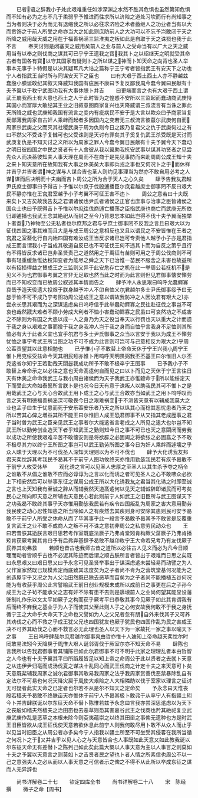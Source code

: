 <!-- { "loadSidebar": true } -->
　　已者语之辞我小子处此艰难重任如涉深渊之水然不胜其危惧也虽然第知危惧而不知有必为之志不几于柔弱乎予惟进而往求所以济险之道处习坎而行有尚知事之当为者则决于必为而无有退缩我之所以必往求济险之术者葢继人之功业者当有以大而贲饰之于前人所受之命亦当大之如此则庶防前人之大功可以不忘予岂敢闭于天之所降之威用哉天威之用在于福善祸滛三监淮夷之叛如此是自取于天之诛戮也我于此不言
　　奉天讨则是闭塞天之威用矣前人之业与前人之受命当有以广大之天之威用当有以奉之则伐商之谋其可已乎宁王遗我之寳我其卜之以绍继天之明就受其命古者有国各有寳以守其国家有疑则卜之所以谋之神而卜知天命之向背也圣人举事本无事乎卜特假是以决其疑耳凡大诰之篇称宁王宁考者皆指武王有安天下之功也宁人者指武王当时所与同谋安天下之臣也
　　曰有大艰于西土西土人亦不静越兹蠢殷小腆诞敢纪其叙天降威知我国有疵民不康曰予复反鄙我周今蠢今翼曰民献有十夫予翼以于敉宁武图功我有大事休朕卜并吉
　　曰更端而言之也有大艰于西土谓武王崩我西土有大患也西土之人于此时皆为之惶惑不安所以三监起而蠢动商武庚恃其国小而富厚大敢纪其王业之旧叙意图商家复兴也天降威谓三叔流言有当诛之罪此天所降之威也武庚知我国有流言之变内有疵病民不安于是大言以欺众曰予商家当复反鄙薄我周家自古奸人乘衅而起者多因国内之变若无三叔流言彼蕞尔武庚何自而周家杀武庚之父而灭其社稷武庚于周为仇则今日之叛乃复君父之仇于武庚何过之有曰不然父不受诛子复雠可也父受诛则是天讨有罪矣其子奚复仇武王杀受既是天讨而武庚复仇是不知天讨之义所以为周家之罪人今蠢今翼日民献有十夫予翼今天下蠢动之明日彼四国之中民之贤者有十人舍彼从我以翼助我抚安武事以谋其功贤者之见尝先众人而决葢彼知夫人事天理在周而不在商于是先见事防而来助周周公成王知十夫之来卜知天意所在故知我有大事之休美矣大事即兵戎之事也又何况卜之于而休祥并吉乎并吉者谓神之谋与人谋合吉也圣人则灼见事理当为然亦不敢自用必考之人谋谋而后决明而十夫幽而吉卜周公之所为合于天人之心久矣
　　肆予告我友君越尹氏庶士御事曰予得吉卜予惟以尔庶于伐殷逋播臣尔庶君越庶士御事罔不反曰艰大民不静亦惟在王宫君室越予小子考翼不可征王害不违卜
　　周公之意若曰十夫既来矣卜又吉矣故我告友之君谓诸侯也尹氏者诸侯之正官也庶事与治事之臣皆诸侯之国众士也曰予既得吉卜予惟以尔庶往伐商逋亡播荡之臣指武庚也商亡而武庚无所依归即逋播也我武王念其絶祀从而封之至今乃背恩忘本如此岂得不伐十夫予翼而独举卜者葢乃神物至公无私者也尔庶邦之君与乎庶士御事罔不反我之言且曰艰大以为征伐四国之事其难而且大是与成王周公之意相反也又且以谓民之不安皆惟在王者之宫君之室葢化行自内始四国有难汝成王当反求诸已岂可专责他人越予小子亦是君指成王而言谓我小子当成其敬道自反已也不可征伐王何不违其卜而为自反之策乎且行有不得皆反求诸已岂非圣贤责己之道然用之于禹征有苗则可用之于周公伐商则不可事有轻重缓急惟达权知变者为能尽之舜之天下已治惟一苗民不服舍之未害也故益所以有招损得益之賛成王之三监则又异于此安危存亡之机在此一举周公若抚机不是见义不为也君御事考翼之言非无足取也然当此之时而为此言则但见君御事懐安惮劳而已不知权变而已故周公叙述其本情而告之
　　肆予冲人永思艰曰呜呼允蠢鳏寡哀哉予造天役遗大投艰于朕身越予冲人不卬自恤义尔君越尔多士尹氏御事绥予曰无毖于恤不可不成乃宁考图功周公述成王之意以谓故我防冲之人因汝君有艰大之亦尝永长思其艰而为之深谋逺虑矣曰呜呼信乎此举蠢动鳏寡之民往赴征伐之事岂不可哀也哉然戡大难者不顾小劳成大利者不恤小害蠢动鳏寡之民虽曰可哀然功之不成害之不除则为有国之大患以成一人之身乃为天之役当奉天以行罚也天以重大之计而遗于我之身以艰难之事而投于我之身我冲人岂于我之身而自恤乎言我身不足恤则其所恤必有大于此者义宜也宜乎尔君与多士尹氏御事之众当以言安于我以为成王不惮劳忧恤之事宁考武王所当图之功不可不成为此言则可岂可与己意相反为艰大之乎周公葢责望其以此意相勉也
　　已予惟小子不敢替上帝命天休于宁王兴我小周宁王惟卜用克绥受兹命今天其相民矧亦惟卜用呜呼天明畏弼我丕丕基王曰尔惟旧人尔丕克逺省尔知宁王若勤哉天閟毖我成功所予不敢不极卒宁王图事
　　已予我小子不敢替上帝命示之以必往之意也天命髙逺何自而见之曰以卜而见之天休于宁王言往日天有休美之命命我武王与我小周由诸侯而为天子我武王亦惟聼命于所以能绥定天下而受此大命如泰誓所言朕卜是也况今日天有意于诛叛人以助我民其可不惟卜之是用哉武王之心与天心合故武王用卜成王之心与武王合故亦当如武王之用卜呜呼叹而言之天有明徳福善祸滛深可敬畏今日之艰难祸变于不测皆天意有以辅成我莫大之业也孟子曰生于忧患而死于安乐葢安乐者乃天之所以纵其心而稔其恶忧患者乃天之所以苦其心俾之増益其所不能王曰尔惟旧人成王恐君御事不从又指其老成歴事之君子当时曽为武王之臣亲见武王之事者尔大能逺省言老成之人所见之逺大也尔岂不知武王所以勤劳创业造天下者乎知武王之勤则知今日之事不可已也天之意閟闭而劳我以成功之所使我艰难辛苦不敢懐安则是将欲辟之必固阖之将欲张之必固翕之予不敢不极尽其力以终宁王所图之事岂可以武王勤劳所图之事今日为奸人乘衅而遽壊之乎众人昧于天理以为不可伐圣人深知天理则以为不可不伐也
　　肆予大化诱我友邦君天棐忱辞其考我民予曷其不于前宁人图功攸终天亦惟用勤毖我民若有疾予曷敢不于前宁人攸受休毕
　　观化诱之言可以见圣人忠厚之至圣人以其生杀予夺之柄令之谁敢不从倡之谁敢不应而必谆谆为之言以化而诱之者可见圣人之心不敢咈众必欲上下相安然后可以举事东征之谋周公成王所以大化诱我友之君当其化诱之时即至诚之言也上天知我有至诚之辞从而辅我然天道髙逺何以见天之辅诚辞即诸民而可考矣民心之所向即天意之所辅也天意民心若此则前宁人如武王之旧臣所与武王图谋天下之功我曷不敢终其事乎天亦惟用勤毖我民若有疾令四国叛乱为周家之害大意用勤劳我民使之动心忍性知患之所当除如人之有疾然去其疾则身可安除其患则民可安予曷敢不于前宁人所受之休命从而了毕其事乎此一段言予曷敢予曷其予不敢皆是反覆重复言武王之业不敢不成商人之叛不可不诛之意初非周公之私意劳民动众也
　　王曰若昔朕其逝朕言艰日思若考作室既底法厥子乃弗肯堂矧肯构厥父菑厥子乃弗肯播矧肯获厥考翼其肯曰予有后弗弃基肆予曷敢不越卬敉宁王大命若兄考乃有友伐厥子民养其劝弗救
　　若顺也昔古也我师古昔之道所以必往古人见义而必为凡今日顺理而动者皆顺乎古也不必泥其陈迹而后谓之顺古朕所言者皆出于艰难而日思之矣既曰永思艰又曰艰日思又曰予永念可见圣贤举事出于谋深虑逺未尝轻易而动譬之为人父作室家然既已规模素定而底致其法度矣为之子者尚不肯为之营筑堂基何况能为之创造屋宇乎又况之为人父治田然既已除去恶草而菑矣为之子者尚不能播植五谷何况能为有收获乎周公此言譬喻武王前日创业规模未成所以成前日之事更在后之子孙今成王为之子茍不能承父之志有奸不除有患不去则是隳壊前人之业尚何望其能显设藩饰制礼作乐以文太平如厥子之构而获乎厥考平曰恭敬其事今见厥子如此其肯谓我有后而终不弃我之基业乎为人子而使其父至此则人子之心何安故我何敢不于我之身抚循宁王之大命乎大命天下之命也又譬如为人之父兄者忽有朋自外来伐其子又可养其劝伐之心而不救之乎成王犹父兄也四国犹友也厥子犹民也四国作乱为民之害成王决不可养其助伐之心而不救言必无此理也圣人以天下为一家故托一家之事以喻天下之事
　　王曰呜呼肆哉尔庶君越尔御事爽由哲亦惟十人廸知上帝命越天棐忱尔时罔敢易法矧今天降戾于周惟大艰人诞邻胥伐于厥室尔亦不知天命不易
　　肆陈也言我所以告我君御事者其铺陈已如此尔君御事不可不明乎此家之理理乱者本由哲智之人今也有十夫予翼其平曰所蹈履皆足以知上帝之命周公于此以贤者之去就卜天意之从违伊尹归亳而成汤伐夏之谋决十乱同心而武王伐商之计定十夫之来天意可卜矣天意既棐辅我周家之诚尔君御事其敢易我周家之法乎我周家赏善伐恶禁暴除乱自有定法尔不可易也何况天降灾戻于周使大艰险之人大相隣助以伐于室家以理言之征讨无可疑者此实天命之已定者也尔若不从是尔不知天之定命矣
　　予永念曰天惟丧殷若穑夫予曷敢不终朕亩天亦惟休于前宁人予曷其极卜敢弗于从率宁人有指疆土矧今卜并吉肆朕诞以尔东征天命不僣卜陈惟若兹予永念曰言我亦尝深思逺虑以为天下之丧殷如穑夫然穑夫之治田亩也去恶草则恐其害嘉谷武王之伐商也矜其絶祀复立武庚武庚作乱是恶草之本根未除今则芟夷蕴崇之以终其田亩之事俾无遗种也方是时武王旧臣皆欲从成王征伐使天意若欲休息此前宁人则我何敢尽用卜敢不从众人而止乎以见当时旧臣之从周公者亦多矣今宁人指我以疆土所至不可坐受其侵畧在我所当循之何况卜之于又并吉乎以见人心之与天意皆合也人事既如此天意又如此教我诞以尔东征天命无有差僣卜之陈列己如此矣此篇大槩以人事天意为主以人事言之则莫如十夫之予翼以天意言之则莫如卜之吉贤者民之望也卜者人情之所素信也周公不以一己之意强夫人之必从而以人事天意之可信者示之俾之不得不从此所以卒成东征之谋而人无异辞也








　　尚书详解卷二十七
　　钦定四库全书
　　尚书详解卷二十八
　　宋　陈经　撰
　　微子之命【周书】
